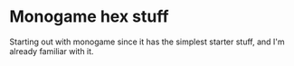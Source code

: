 # Monogame hex stuff

Starting out with monogame since it has the simplest starter stuff, and I'm already familiar with it.
